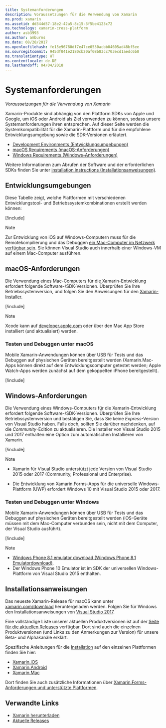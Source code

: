 ```yaml
---
title: Systemanforderungen
description: Voraussetzungen für die Verwendung von Xamarin
ms.prod: xamarin
ms.assetid: dd344d57-18e2-42a5-8c15-3f5be4123c72
ms.technology: xamarin-cross-platform
author: asb3993
ms.author: amburns
ms.date: 08/28/2017
ms.openlocfilehash: fe15e96780df7e47ce0530acbb04605ad48bf5ee
ms.sourcegitcommit: 945df041e2180cb20af08b83cc703ecd1aedc6b0
ms.translationtype: HT
ms.contentlocale: de-DE
ms.lasthandoff: 04/04/2018
---
```

# <a name="system-requirements"></a>Systemanforderungen

_Voraussetzungen für die Verwendung von Xamarin_

Xamarin-Produkte sind abhängig von den Plattform SDKs von Apple und Google, um iOS oder Android als Ziel verwenden zu können, sodass unsere Systemanforderungen ihren entsprechen. Auf dieser Seite werden die Systemkompatibilität für die Xamarin-Plattform und für die empfohlene Entwicklungsumgebung sowie die SDK-Versionen erläutert.

- [Development Environments (Entwicklungsumgebungen)](#devenv)
- [macOS Requirements (macOS-Anforderungen)](#mac)
- [Windows Requirements (Windows-Anforderungen)](#windows)

Weitere Informationen zum Abrufen der Software und der erforderlichen SDKs finden Sie unter [installation instructions (Installationsanweisungen)](#install).

<a name="devenv" />

## <a name="development-environments"></a>Entwicklungsumgebungen

Diese Tabelle zeigt, welche Plattformen mit verschiedenen Entwicklungstool- und Betriebssystemkombinationen erstellt werden können:

[!include[](~/cross-platform/includes/development-environment.md)]


> [!NOTE]
> Zur Entwicklung von iOS auf Windows-Computern muss für die Remotekompilierung und das Debuggen [ein Mac-Computer im Netzwerk verfügbar sein](~/ios/get-started/installation/windows/connecting-to-mac/index.md). Sie können Visual Studio auch innerhalb einer Windows-VM auf einem Mac-Computer ausführen.

<a name="mac" />

## <a name="macos-requirements"></a>macOS-Anforderungen

Die Verwendung eines Mac-Computers für die Xamarin-Entwicklung erfordert folgende Software-/SDK-Versionen. Überprüfen Sie Ihre Betriebssystemversion, und folgen Sie den Anweisungen für den [Xamarin-Installer](#install).

[!include[](~/cross-platform/includes/macos-requirements.md)]

> [!NOTE]
> Xcode kann auf [developer.apple.com](https://developer.apple.com/xcode/download/) oder über den Mac App Store installiert (und aktualisiert) werden.

### <a name="testing--debugging-on-macos"></a>Testen und Debuggen unter macOS

Mobile Xamarin-Anwendungen können über USB für Tests und das Debuggen auf physischen Geräten bereitgestellt werden (Xamarin.Mac-Apps können direkt auf dem Entwicklungscomputer getestet werden; Apple Watch-Apps werden zunächst auf dem gekoppelten iPhone bereitgestellt).

[!include[](~/cross-platform/includes/macos-testing.md)]


<a name="windows" />

## <a name="windows-requirements"></a>Windows-Anforderungen

Die Verwendung eines Windows-Computers für die Xamarin-Entwicklung erfordert folgende Software-/SDK-Versionen.
Überprüfen Sie Ihre Betriebssystemversion und bestätigen Sie, dass Sie keine *Express*-Version von Visual Studio haben. Falls doch, sollten Sie darüber nachdenken, auf die *Community*-Edition zu aktualisieren.
Die Installer von Visual Studio 2015 und 2017 enthalten eine Option zum automatischen Installieren von Xamarin.

[!include[](~/cross-platform/includes/windows-requirements.md)]


> [!NOTE]
>
>* Xamarin für Visual Studio unterstützt jede Version von Visual Studio 2015 oder 2017 (Community, Professional und Enterprise).
>
>* Die Entwicklung von Xamarin.Forms-Apps für die universelle Windows-Plattform (UWP) erfordert Windows 10 mit Visual Studio 2015 oder 2017.


### <a name="testing--debugging-on-windows"></a>Testen und Debuggen unter Windows

Mobile Xamarin-Anwendungen können über USB für Tests und das Debuggen auf physischen Geräten bereitgestellt werden (iOS-Geräte müssen mit dem Mac-Computer verbunden sein, nicht mit dem Computer, der Visual Studio ausführt).

[!include[](~/cross-platform/includes/windows-testing.md)]


> [!NOTE]
>
>* [Windows Phone 8.1 emulator download (Windows Phone 8.1 Emulatordownload)](https://www.microsoft.com/en-us/download/details.aspx?id=43719).
>* Der Windows Phone 10 Emulator ist im SDK der universellen Windows-Plattform von Visual Studio 2015 enthalten.

<a name="install" />

## <a name="installation-instructions"></a>Installationsanweisungen

Das neueste Xamarin-Release für macOS kann unter [xamarin.com/download](http://xamarin.com/download) heruntergeladen werden. Folgen Sie für Windows den Installationsanweisungen von [Visual Studio 2017](https://docs.microsoft.com/en-us/visualstudio/install/install-visual-studio).

Eine vollständige Liste unserer aktuellen Produktversionen ist auf der [Seite für die aktuellen Releases](http://developer.xamarin.com/releases/current/) verfügbar. Dort sind auch die einzelnen Produktversionen (und Links zu den Anmerkungen zur Version) für unsere Beta- und Alphakanäle erklärt.

Spezifische Anleitungen für die [Installation](~/cross-platform/get-started/installation/index.md) auf den einzelnen Plattformen finden Sie hier:

- [Xamarin.iOS](~/ios/get-started/installation/index.md)
- [Xamarin.Android](~/android/get-started/installation/index.md)
- [Xamarin.Mac](~/mac/get-started/installation.md)

Dort finden Sie auch zusätzliche Informationen über [Xamarin.Forms-Anforderungen und unterstützte Plattformen](~/xamarin-forms/get-started/installation.md).


## <a name="related-links"></a>Verwandte Links

- [Xamarin herunterladen](https://xamarin.com/download/)
- [Aktuelle Releases](https://developer.xamarin.com/releases/current/)
